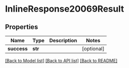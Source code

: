 # InlineResponse20069Result

## Properties
Name | Type | Description | Notes
------------ | ------------- | ------------- | -------------
**success** | **str** |  | [optional] 

[[Back to Model list]](../README.md#documentation-for-models) [[Back to API list]](../README.md#documentation-for-api-endpoints) [[Back to README]](../README.md)



